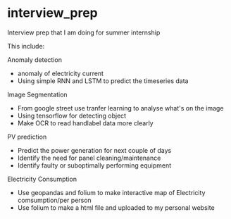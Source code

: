 # interview_prep
Interview prep that I am doing for summer internship

This include:

Anomaly detection
  - anomaly of electricity current
  - Using simple RNN and LSTM to predict the timeseries data

Image Segmentation
  - From google street use tranfer learning to analyse what's on the image
  - Using tensorflow for detecting object
  - Make OCR to read handlabel data more clearly

PV prediction
  - Predict the power generation for next couple of days
  - Identify the need for panel cleaning/maintenance
  - Identify faulty or suboptimally performing equipment

Electricity Consumption
  - Use geopandas and folium to make interactive map of Electricity comsumption/per person
  - Use folium to make a html file and uploaded to my personal website
